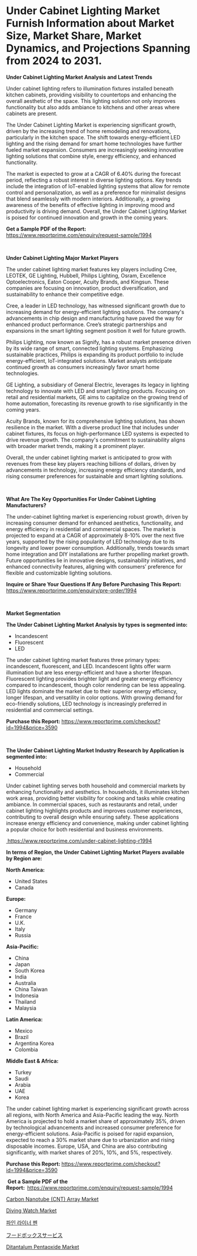 <p><h1>Under Cabinet Lighting Market Furnish Information about Market Size, Market Share, Market Dynamics, and Projections Spanning from 2024 to 2031.</h1></p><p><strong>Under Cabinet Lighting Market Analysis and Latest Trends</strong></p>
<p><p>Under cabinet lighting refers to illumination fixtures installed beneath kitchen cabinets, providing visibility to countertops and enhancing the overall aesthetic of the space. This lighting solution not only improves functionality but also adds ambiance to kitchens and other areas where cabinets are present. </p><p>The Under Cabinet Lighting Market is experiencing significant growth, driven by the increasing trend of home remodeling and renovations, particularly in the kitchen space. The shift towards energy-efficient LED lighting and the rising demand for smart home technologies have further fueled market expansion. Consumers are increasingly seeking innovative lighting solutions that combine style, energy efficiency, and enhanced functionality.</p><p>The market is expected to grow at a CAGR of 6.40% during the forecast period, reflecting a robust interest in diverse lighting options. Key trends include the integration of IoT-enabled lighting systems that allow for remote control and personalization, as well as a preference for minimalist designs that blend seamlessly with modern interiors. Additionally, a growing awareness of the benefits of effective lighting in improving mood and productivity is driving demand. Overall, the Under Cabinet Lighting Market is poised for continued innovation and growth in the coming years.</p></p>
<p><strong>Get a Sample PDF of the Report:&nbsp;</strong> <a href="https://www.reportprime.com/enquiry/request-sample/1994">https://www.reportprime.com/enquiry/request-sample/1994</a></p>
<p>&nbsp;</p>
<p><strong>Under Cabinet Lighting Major Market Players</strong></p>
<p><p>The under cabinet lighting market features key players including Cree, LEOTEK, GE Lighting, Hubbell, Philips Lighting, Osram, Excellence Optoelectronics, Eaton Cooper, Acuity Brands, and Kingsun. These companies are focusing on innovation, product diversification, and sustainability to enhance their competitive edge.</p><p>Cree, a leader in LED technology, has witnessed significant growth due to increasing demand for energy-efficient lighting solutions. The company's advancements in chip design and manufacturing have paved the way for enhanced product performance. Cree’s strategic partnerships and expansions in the smart lighting segment position it well for future growth.</p><p>Philips Lighting, now known as Signify, has a robust market presence driven by its wide range of smart, connected lighting systems. Emphasizing sustainable practices, Philips is expanding its product portfolio to include energy-efficient, IoT-integrated solutions. Market analysts anticipate continued growth as consumers increasingly favor smart home technologies.</p><p>GE Lighting, a subsidiary of General Electric, leverages its legacy in lighting technology to innovate with LED and smart lighting products. Focusing on retail and residential markets, GE aims to capitalize on the growing trend of home automation, forecasting its revenue growth to rise significantly in the coming years.</p><p>Acuity Brands, known for its comprehensive lighting solutions, has shown resilience in the market. With a diverse product line that includes under cabinet fixtures, its focus on high-performance LED systems is expected to drive revenue growth. The company's commitment to sustainability aligns with broader market trends, making it a prominent player.</p><p>Overall, the under cabinet lighting market is anticipated to grow with revenues from these key players reaching billions of dollars, driven by advancements in technology, increasing energy efficiency standards, and rising consumer preferences for sustainable and smart lighting solutions.</p></p>
<p>&nbsp;</p>
<p><strong>What Are The Key Opportunities For Under Cabinet Lighting Manufacturers?</strong></p>
<p><p>The under-cabinet lighting market is experiencing robust growth, driven by increasing consumer demand for enhanced aesthetics, functionality, and energy efficiency in residential and commercial spaces. The market is projected to expand at a CAGR of approximately 8-10% over the next five years, supported by the rising popularity of LED technology due to its longevity and lower power consumption. Additionally, trends towards smart home integration and DIY installations are further propelling market growth. Future opportunities lie in innovative designs, sustainability initiatives, and enhanced connectivity features, aligning with consumers’ preference for flexible and customizable lighting solutions.</p></p>
<p><strong>Inquire or Share Your Questions If Any Before Purchasing This Report:</strong> <a href="https://www.reportprime.com/enquiry/pre-order/1994">https://www.reportprime.com/enquiry/pre-order/1994</a></p>
<p>&nbsp;</p>
<p><strong>Market Segmentation</strong></p>
<p><strong>The Under Cabinet Lighting Market Analysis by types is segmented into:</strong></p>
<p><ul><li>Incandescent</li><li>Fluorescent</li><li>LED</li></ul></p>
<p><p>The under cabinet lighting market features three primary types: incandescent, fluorescent, and LED. Incandescent lights offer warm illumination but are less energy-efficient and have a shorter lifespan. Fluorescent lighting provides brighter light and greater energy efficiency compared to incandescent, though color rendering can be less appealing. LED lights dominate the market due to their superior energy efficiency, longer lifespan, and versatility in color options. With growing demand for eco-friendly solutions, LED technology is increasingly preferred in residential and commercial settings.</p></p>
<p><strong>Purchase this Report:&nbsp;</strong><a href="https://www.reportprime.com/checkout?id=1994&price=3590">https://www.reportprime.com/checkout?id=1994&price=3590</a></p>
<p>&nbsp;</p>
<p><strong>The Under Cabinet Lighting Market Industry Research by Application is segmented into:</strong></p>
<p><ul><li>Household</li><li>Commercial</li></ul></p>
<p><p>Under cabinet lighting serves both household and commercial markets by enhancing functionality and aesthetics. In households, it illuminates kitchen work areas, providing better visibility for cooking and tasks while creating ambiance. In commercial spaces, such as restaurants and retail, under cabinet lighting highlights products and improves customer experiences, contributing to overall design while ensuring safety. These applications increase energy efficiency and convenience, making under cabinet lighting a popular choice for both residential and business environments.</p></p>
<p><a href="https://www.reportprime.com/under-cabinet-lighting-r1994">&nbsp;https://www.reportprime.com/under-cabinet-lighting-r1994</a></p>
<p><strong>In terms of Region, the Under Cabinet Lighting Market Players available by Region are:</strong></p>
<p>
    <p> <strong> North America: </strong>
        <ul>
            <li>United States</li>
            <li>Canada</li>
        </ul>
        </p> 
    <p> <strong> Europe: </strong>
        <ul>
            <li>Germany</li>
            <li>France</li>
            <li>U.K.</li>
            <li>Italy</li>
            <li>Russia</li>
        </ul>
        </p> 
    <p> <strong> Asia-Pacific: </strong>
        <ul>
            <li>China</li>
            <li>Japan</li>
            <li>South Korea</li>
            <li>India</li>
            <li>Australia</li>
            <li>China Taiwan</li>
            <li>Indonesia</li>
            <li>Thailand</li>
            <li>Malaysia</li>
        </ul>
        </p> 
    <p> <strong> Latin America: </strong>
        <ul>
            <li>Mexico</li>
            <li>Brazil</li>
            <li>Argentina Korea</li>
            <li>Colombia</li>
        </ul>
        </p> 
    <p> <strong> Middle East & Africa: </strong>
        <ul>
            <li>Turkey</li>
            <li>Saudi</li>
            <li>Arabia</li>
            <li>UAE</li>
            <li>Korea</li>
        </ul>
    </p>
    </p>
<p><p>The under cabinet lighting market is experiencing significant growth across all regions, with North America and Asia-Pacific leading the way. North America is projected to hold a market share of approximately 35%, driven by technological advancements and increased consumer preference for energy-efficient solutions. Asia-Pacific is poised for rapid expansion, expected to reach a 30% market share due to urbanization and rising disposable incomes. Europe, USA, and China are also contributing significantly, with market shares of 20%, 10%, and 5%, respectively.</p></p>
<p><strong>Purchase this Report: </strong><a href="https://www.reportprime.com/checkout?id=1994&price=3590">https://www.reportprime.com/checkout?id=1994&price=3590</a></p>
<p>&nbsp;<strong>Get a Sample PDF of the Report:&nbsp;&nbsp;</strong><a href="https://www.reportprime.com/enquiry/request-sample/1994">https://www.reportprime.com/enquiry/request-sample/1994</a></p>
<p><strong></strong></p>
<p><p><a href="https://medium.com/@mayrussel2007/global-carbon-nanotube-cnt-array-market-exploring-market-share-market-trends-and-future-growth-54f803825c88">Carbon Nanotube (CNT) Array Market</a></p><p><a href="https://issuu.com/reportprime-2/docs/diving-watch-market-size-2030.pptx_53fcc46caf556f">Diving Watch Market</a></p><p><a href="https://medium.com/@afsanamia652/%ED%8C%8C%EC%9D%B8-%EB%9D%BC%EC%9D%B4%EB%84%88-%ED%8E%9C-%EC%8B%9C%EC%9E%A5-2024-2031-%EC%82%B0%EC%97%85-%ED%86%B5%EC%B0%B0%EB%A0%A5-%EB%B0%8F-%ED%88%AC%EC%9E%90-%EA%B8%B0%ED%9A%8C-e86952024ecb">파인 라이너 펜</a></p><p><a href="https://medium.com/@lonnierami89675202/%E8%A3%BD%E5%93%81%E3%82%BF%E3%82%A4%E3%83%97-%E9%A3%9F%E4%BA%8B-%E8%A3%BD%E3%83%91%E3%83%B3%E8%A3%BD%E5%93%81-%E3%82%A8%E3%83%B3%E3%83%89%E3%83%A6%E3%83%BC%E3%82%B9-%E4%BD%8F%E5%AE%85-%E5%95%86%E6%A5%AD-%E5%9C%B0%E5%9F%9F%E5%88%A5%E3%81%AE%E3%83%95%E3%83%BC%E3%83%89%E3%83%9C%E3%83%83%E3%82%AF%E3%82%B9%E3%82%B5%E3%83%BC%E3%83%93%E3%82%B9%E5%B8%82%E5%A0%B4%E3%83%AC%E3%83%9D%E3%83%BC%E3%83%882024%E5%B9%B4-2031%E5%B9%B4-83699263557b">フードボックスサービス</a></p><p><a href="https://medium.com/@anne.mitchell45476/ditantalum-pentaoxide-market-a-global-and-regional-analysis-focus-on-region-country-level-2d80ce2b77d1">Ditantalum Pentaoxide Market</a></p></p>